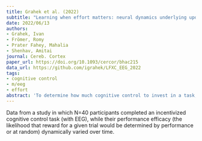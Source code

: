 ```yaml
---
title: Grahek et al. (2022)
subtitle: "Learning when effort matters: neural dynamics underlying updating and adaptation to changes in performance efficacy"
date: 2022/06/13
authors:
- Grahek, Ivan
- Frömer, Romy
- Prater Fahey, Mahalia
- Shenhav, Amitai
journal: Cereb. Cortex
paper_url: https://doi.org/10.1093/cercor/bhac215
data_url: https://github.com/igrahek/LFXC_EEG_2022
tags:
- cognitive control
- m/eeg
- effort
abstract: 'To determine how much cognitive control to invest in a task, people need to consider whether exerting control matters for obtaining rewards. In particular, they need to account for the efficacy of their performance-the degree to which rewards are determined by performance or by independent factors. Yet it remains unclear how people learn about their performance efficacy in an environment. Here we combined computational modeling with measures of task performance and EEG, to provide a mechanistic account of how people (i) learn and update efficacy expectations in a changing environment and (ii) proactively adjust control allocation based on current efficacy expectations. Across 2 studies, subjects performed an incentivized cognitive control task while their performance efficacy (the likelihood that rewards are performance-contingent or random) varied over time. We show that people update their efficacy beliefs based on prediction errors-leveraging similar neural and computational substrates as those that underpin reward learning-and adjust how much control they allocate according to these beliefs. Using computational modeling, we show that these control adjustments reflect changes in information processing, rather than the speed-accuracy tradeoff. These findings demonstrate the neurocomputational mechanism through which people learn how worthwhile their cognitive control is.'
---
```


Data from a study in which N=40 participants completed an incentivized cognitive control task (with EEG), while their performance efficacy (the likelihood that reward for a given trial would be determined by performance or at random) dynamically varied over time.
